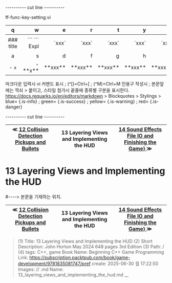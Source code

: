 
---------- cut line ----------

ff-func-key-setting.vi

| q     | w     | e     | r     | t     | y     | u     | i     | o     | p     |
:------:|------:|------:|------:|------:|------:|------:|------:|------:|------:|
|### title | \`\`\` \`\`\` Expl| \`xxx\`|\`xxx\`|\`xxx\`|\`xxx\`|\`xxx\`|\`xxx \`|\`xxx \`| 없 음 |
| a     | s     | d     | f     | g     | h     | j     | k     | l     |
|- `x`|- \*\*x\*\*| \*\*xxx\*\*| \*\*xxx\*\*| \*\*xxx\*\*| \*\*xxx\*\*| \*\*xxx\*\*| \*\*xxx\*\*| \*\*xxx\*\*|

마크다운 입력시 vi 커맨드 표시 ; (^[)=Ctrl+[ ; (^M)=Ctrl+M
인용구 작성시 ; 본문앞에는 꺽쇠 > 붙이고, 스타일 첨가시 끝줄에 종류별 구분을 표시한다.
https://docs.requarks.io/en/editors/markdown > Blockquotes > Stylings >
blue= {.is-info} ; green= {.is-success} ; yellow= {.is-warning} ; red= {.is-danger}

---------- cut line ----------

| ≪ [ 12 Collision Detection Pickups and Bullets ](//books/packtpub/2025/0625/12) | 13 Layering Views and Implementing the HUD | [ 14 Sound Effects File IO and Finishing the Game} ](//books/packtpub/2025/0625/14) ≫ |
|:----:|:----:|:----:|

# 13 Layering Views and Implementing the HUD
#----> 본문을 기재하는 위치.



| ≪ [ 12 Collision Detection Pickups and Bullets ](//books/packtpub/2025/0625/12) | 13 Layering Views and Implementing the HUD | [ 14 Sound Effects File IO and Finishing the Game} ](//books/packtpub/2025/0625/14) ≫ |
|:----:|:----:|:----:|

> (1) Title: 13 Layering Views and Implementing the HUD
> (2) Short Description: John Horton May 2024 648 pages 3rd Edition
> (3) Path: /
> (4) tags: C++, game
> Book Name: Beginning C++ Game Programming
> Link: https://subscription.packtpub.com/book/game-development/9781835081747/pref
> create: 2025-06-30 월 17:22:50
> Images: //
> .md Name: 13_layering_views_and_implementing_the_hud.md __

